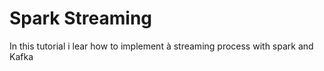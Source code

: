 # Spark Streaming

In this tutorial i lear how to implement à streaming process with spark and Kafka
